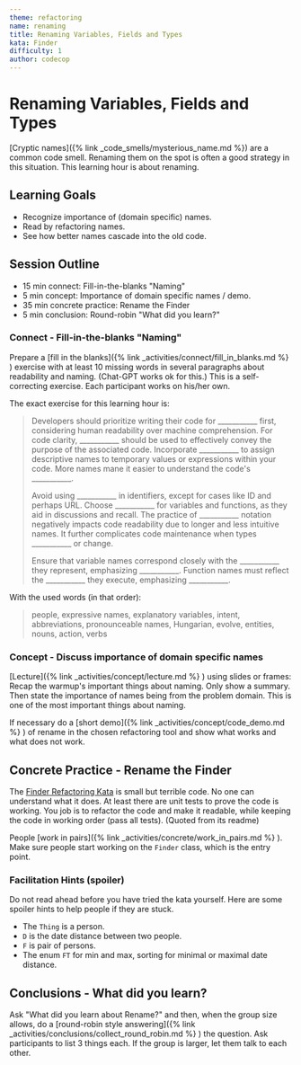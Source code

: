 ```yaml
---
theme: refactoring
name: renaming
title: Renaming Variables, Fields and Types
kata: Finder
difficulty: 1
author: codecop
---
```


# Renaming Variables, Fields and Types

[Cryptic names]({% link _code_smells/mysterious_name.md %}) are a common code smell. Renaming them on the spot is often a good strategy in this situation. This learning hour is about renaming.

## Learning Goals

* Recognize importance of (domain specific) names.
* Read by refactoring names.
* See how better names cascade into the old code.

## Session Outline

* 15 min connect: Fill-in-the-blanks "Naming"
* 5 min concept: Importance of domain specific names / demo.
* 35 min concrete practice: Rename the Finder
* 5 min conclusion: Round-robin "What did you learn?"

### Connect - Fill-in-the-blanks "Naming"

Prepare a [fill in the blanks]({% link _activities/connect/fill_in_blanks.md %} ) exercise with at least 10 missing words in several paragraphs about readability and naming. (Chat-GPT works ok for this.) This is a self-correcting exercise. Each participant works on his/her own.

The exact exercise for this learning hour is:

> Developers should prioritize writing their code for \_\_\_\_\_\_\_\_\_\_\_ first, considering human readability over machine comprehension.
> For code clarity, \_\_\_\_\_\_\_\_\_\_\_ should be used to effectively convey the purpose of the associated code.
> Incorporate \_\_\_\_\_\_\_\_\_\_\_ to assign descriptive names to temporary values or expressions within your code.
> More names mane it easier to understand the code's \_\_\_\_\_\_\_\_\_\_\_.
> 
> Avoid using \_\_\_\_\_\_\_\_\_\_\_ in identifiers, except for cases like ID and perhaps URL.
> Choose \_\_\_\_\_\_\_\_\_\_\_ for variables and functions, as they aid in discussions and recall.
> The practice of \_\_\_\_\_\_\_\_\_\_\_ notation negatively impacts code readability due to longer and less intuitive names.
> It further complicates code maintenance when types \_\_\_\_\_\_\_\_\_\_\_ or change.
> 
> Ensure that variable names correspond closely with the \_\_\_\_\_\_\_\_\_\_\_ they represent, emphasizing \_\_\_\_\_\_\_\_\_\_\_.
> Function names must reflect the \_\_\_\_\_\_\_\_\_\_\_ they execute, emphasizing \_\_\_\_\_\_\_\_\_\_\_.

With the used words (in that order):

> people, expressive names, explanatory variables, intent, abbreviations, pronounceable names, Hungarian, evolve, entities, nouns, action, verbs

### Concept - Discuss importance of domain specific names

[Lecture]({% link _activities/concept/lecture.md %} ) using slides or frames: Recap the warmup's important things about naming. Only show a summary. Then state the importance of names being from the problem domain. This is one of the most important things about naming.

If necessary do a [short demo]({% link _activities/concept/code_demo.md %} ) of rename in the chosen refactoring tool and show what works and what does not work.

## Concrete Practice - Rename the Finder

The [Finder Refactoring Kata](https://github.com/codecop/Finder-Refactoring-Kata) is small but terrible code. No one can understand what it does. At least there are unit tests to prove the code is working. You job is to refactor the code and make it readable, while keeping the code in working order (pass all tests). (Quoted from its readme)

People [work in pairs]({% link _activities/concrete/work_in_pairs.md %} ). Make sure people start working on the `Finder` class, which is the entry point.

### Facilitation Hints (spoiler)

Do not read ahead before you have tried the kata yourself. Here are some spoiler hints to help people if they are stuck.

* The `Thing` is a person.
* `D` is the date distance between two people.
* `F` is pair of persons.
* The enum `FT` for min and max, sorting for minimal or maximal date distance.

## Conclusions - What did you learn?

Ask "What did you learn about Rename?" and then, when the group size allows, do a [round-robin style answering]({% link _activities/conclusions/collect_round_robin.md %} ) the question. Ask participants to list 3 things each. If the group is larger, let them talk to each other.
